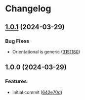 # Changelog

## [1.0.1](https://github.com/teletha/hypatia/compare/v1.0.0...v1.0.1) (2024-03-29)


### Bug Fixes

* Orientational is generic ([3151180](https://github.com/teletha/hypatia/commit/3151180130b8fb85064d687bd8c29162dceb2cc6))

## 1.0.0 (2024-03-29)


### Features

* initial commit ([642e70d](https://github.com/teletha/hypatia/commit/642e70db8644664ce063c706002c1d5001f14832))
